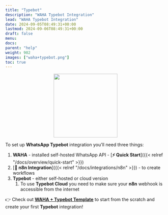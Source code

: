 ```yaml
---
title: "Typebot"
description: "WAHA Typebot Integration"
lead: "WAHA Typebot Integration"
date: 2024-09-05T08:49:31+00:00
lastmod: 2024-09-06T08:49:31+00:00
draft: false
menu:
docs:
parent: "help"
weight: 902
images: ["waha+typebot.png"]
toc: true
---
```


<p align="center">
  <img src="/images/typebot/waha+typebot.png" width='200'/>
</p>

To set up **WhatsApp Typebot** integration you'll need three things:
1. **WAHA** - installed self-hosted WhatsApp API - [**⚡ Quick Start**]({{< relref "/docs/overview/quick-start" >}})
2. [**🧩 n8n Integration**]({{< relref "/docs/integrations/n8n" >}}) - to create workflows
3. **Typebot** - either self-hosted or cloud version
   1. To use **Typebot Cloud** you need to make sure your **n8n** webhook is accessible from the internet

👉 Check out [**WAHA + Typebot Template**](https://waha-n8n-templates.devlike.pro/whatsapp-typebot/) 
to start from the scratch and create your first **Typebot** integration!

